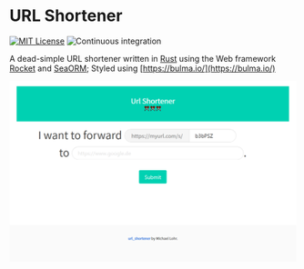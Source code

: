 # URL Shortener


[![MIT License](https://img.shields.io/badge/license-MIT-blue)](https://choosealicense.com/licenses/mit/) ![Continuous integration](https://github.com/michidk/url_shortener/workflows/Continuous%20Integration/badge.svg)

A dead-simple URL shortener written in [Rust](https://www.rust-lang.org/) using the Web framework [Rocket](https://rocket.rs/) and [SeaORM](https://github.com/SeaQL/sea-orm); Styled using [https://bulma.io/](https://bulma.io/)

![Landing Page](./.github/images/landing.png)
